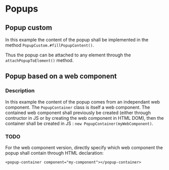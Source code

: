 # Popups


## Popup custom

In this example the content of the popup shall be implemented in the method `PopupCustom.#fillPopupContent()`.

Thus the popup can be attached to any element through the `attachPopupToElement()` method.


## Popup based on a web component

### Description
In this example the content of the popup comes from an independant web component. The `PopupContainer` class is itself a web component. The contained web component shall previously be created (either through contructor in JS or by creating the web component in HTML DOM), then the container shall be created in JS : `new PopupContainer(myWebComponent)`.

### TODO 

For the web component version, directly specify which web component the popup shall contain through HTML declaration:

    <popup-container component="my-component"></popup-container>